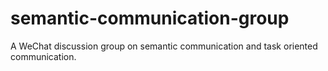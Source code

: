 # semantic-communication-group
A WeChat discussion group on semantic communication and task oriented communication.
